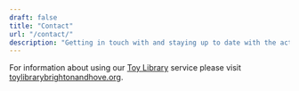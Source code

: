 ```yaml
---
draft: false
title: "Contact"
url: "/contact/"
description: "Getting in touch with and staying up to date with the activities of the Early Childhood Project."
---
```


For information about using our [Toy Library](/toy-library/) service please visit 
[toylibrarybrightonandhove.org](https://toylibrarybrightonandhove.org).